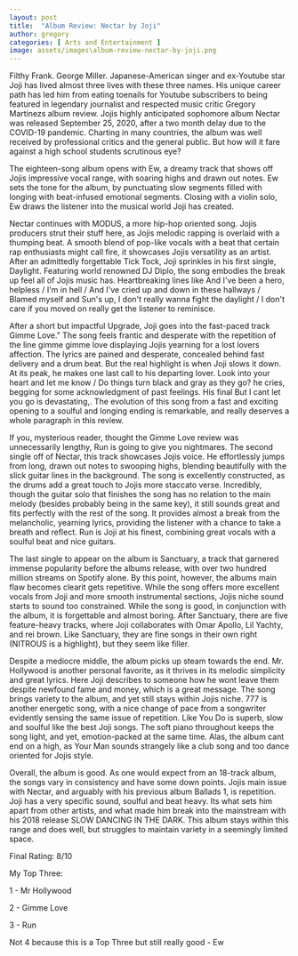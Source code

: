 ```yaml
---
layout: post
title:  "Album Review: Nectar by Joji"
author: gregory
categories: [ Arts and Entertainment ]
image: assets/images\album-review-nectar-by-joji.png
---
```


Filthy Frank. George Miller. Japanese-American singer and ex-Youtube star Joji has lived almost three lives with these three names. His unique career path has led him from eating toenails for Youtube subscribers to being featured in legendary journalist and respected music critic Gregory Martinezs album review. Jojis highly anticipated sophomore album Nectar was released September 25, 2020, after a two month delay due to the COVID-19 pandemic. Charting in many countries, the album was well received by professional critics and the general public. But how will it fare against a high school students scrutinous eye?

The eighteen-song album opens with Ew, a dreamy track that shows off Jojis impressive vocal range, with soaring highs and drawn out notes. Ew sets the tone for the album, by punctuating slow segments filled with longing with beat-infused emotional segments. Closing with a violin solo, Ew draws the listener into the musical world Joji has created.

Nectar continues with MODUS, a more hip-hop oriented song. Jojis producers strut their stuff here, as Jojis melodic rapping is overlaid with a thumping beat. A smooth blend of pop-like vocals with a beat that certain rap enthusiasts might call fire, it showcases Jojis versatility as an artist. After an admittedly forgettable Tick Tock, Joji sprinkles in his first single, Daylight. Featuring world renowned DJ Diplo, the song embodies the break up feel all of Jojis music has. Heartbreaking lines like And I've been a hero, helpless / I'm in hell / And I've cried up and down in these hallways / Blamed myself and Sun's up, I don't really wanna fight the daylight / I don't care if you moved on really get the listener to reminisce. 

After a short but impactful Upgrade, Joji goes into the fast-paced track Gimme Love." The song feels frantic and desperate with the repetition of the line gimme gimme love displaying Jojis yearning for a lost lovers affection. The lyrics are pained and desperate, concealed behind fast delivery and a drum beat. But the real highlight is when Joji slows it down. At its peak, he makes one last call to his departing lover. Look into your heart and let me know / Do things turn black and gray as they go? he cries, begging for some acknowledgment of past feelings. His final But I cant let you go is devastating,. The evolution of this song from a fast and exciting opening to a soulful and longing ending is remarkable, and really deserves a whole paragraph in this review.

If you, mysterious reader, thought the Gimme Love review was unnecessarily lengthy, Run is going to give you nightmares. The second single off of Nectar, this track showcases Jojis voice. He effortlessly jumps from long, drawn out notes to swooping highs, blending beautifully with the slick guitar lines in the background. The song is excellently constructed, as the drums add a great touch to Jojis more staccato verse. Incredibly, though the guitar solo that finishes the song has no relation to the main melody (besides probably being in the same key), it still sounds great and fits perfectly with the rest of the song. It provides almost a break from the melancholic, yearning lyrics, providing the listener with a chance to take a breath and reflect. Run is Joji at his finest, combining great vocals with a soulful beat and nice guitars.

The last single to appear on the album is Sanctuary, a track that garnered immense popularity before the albums release, with over two hundred million streams on Spotify alone. By this point, however, the albums main flaw becomes clearit gets repetitive. While the song offers more excellent vocals from Joji and more smooth instrumental sections, Jojis niche sound starts to sound too constrained. While the song is good, in conjunction with the album, it is forgettable and almost boring. After Sanctuary, there are five feature-heavy tracks, where Joji collaborates with Omar Apollo, Lil Yachty, and rei brown. Like Sanctuary, they are fine songs in their own right (NITROUS is a highlight), but they seem like filler. 

Despite a mediocre middle, the album picks up steam towards the end. Mr. Hollywood is another personal favorite, as it thrives in its melodic simplicity and great lyrics. Here Joji describes to someone how he wont leave them despite newfound fame and money, which is a great message. The song brings variety to the album, and yet still stays within Jojis niche. 777 is another energetic song, with a nice change of pace from a songwriter evidently sensing the same issue of repetition. Like You Do is superb, slow and soulful like the best Joji songs. The soft piano throughout keeps the song light, and yet, emotion-packed at the same time. Alas, the album cant end on a high, as Your Man sounds strangely like a club song and too dance oriented for Jojis style.

Overall, the album is good. As one would expect from an 18-track album, the songs vary in consistency and have some down points. Jojis main issue with Nectar, and arguably with his previous album Ballads 1, is repetition. Joji has a very specific sound, soulful and beat heavy. Its what sets him apart from other artists, and what made him break into the mainstream with his 2018 release SLOW DANCING IN THE DARK. This album stays within this range and does well, but struggles to maintain variety in a seemingly limited space. 

Final Rating: 8/10

My Top Three:

1 - Mr Hollywood

2 - Gimme Love

3 - Run

Not 4 because this is a Top Three but still really good - Ew 


